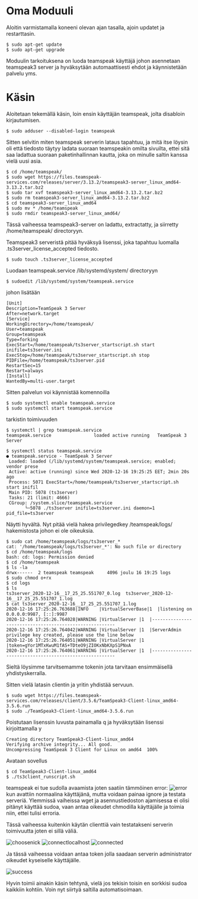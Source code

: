  # Oma Moduuli
 
 Aloitin varmistamalla koneeni olevan ajan tasalla, ajoin updatet ja restarttasin.
 
    $ sudo apt-get update
    $ sudo apt-get upgrade
    
Moduulin tarkoituksena on luoda teamspeak käyttäjä johon asennetaan teamspeak3 server ja hyväksytään automaattisesti ehdot ja käynnistetään palvelu yms.

# Käsin

Aloitetaan tekemällä käsin, loin ensin käyttäjän teamspeak, jolta disabloin kirjautumisen.

    $ sudo adduser --disabled-login teamspeak

Sitten selvitin miten teamspeak serverin lataus tapahtuu, ja mitä itse löysin oli että tiedosto täytyy ladata suoraan teamspeakin omilta sivuilta, ettei sitä saa ladattua suoraan paketinhallinnan kautta, joka on minulle saltin kanssa vielä uusi asia.

    $ cd /home/teamspeak/
    $ sudo wget https://files.teamspeak-services.com/releases/server/3.13.2/teamspeak3-server_linux_amd64-3.13.2.tar.bz2
    $ sudo tar xvf teamspeak3-server_linux_amd64-3.13.2.tar.bz2
    $ sudo rm teamspeak3-server_linux_amd64-3.13.2.tar.bz2
    $ cd teamspeak3-server_linux_amd64
    $ sudo mv * /home/teamspeak
    $ sudo rmdir teamspeak3-server_linux_amd64/
    
Tässä vaiheessa teamspeak3-server on ladattu, extractatty, ja siirretty /home/teamspeak/ directoryyn. 

Teamspeak3 serveristä pitää hyväksyä lisenssi, joka tapahtuu luomalla .ts3server_license_accepted tiedosto.
   
    $ sudo touch .ts3server_license_accepted
    
Luodaan teamspeak.service /lib/systemd/system/ directoryyn

    $ sudoedit /lib/systemd/system/teamspeak.service
    
johon lisätään 

    [Unit]
    Description=TeamSpeak 3 Server
    After=network.target
    [Service]
    WorkingDirectory=/home/teamspeak/
    User=teamspeak
    Group=teamspeak
    Type=forking
    ExecStart=/home/teamspeak/ts3server_startscript.sh start inifile=ts3server.ini
    ExecStop=/home/teamspeak/ts3server_startscript.sh stop
    PIDFile=/home/teamspeak/ts3server.pid
    RestartSec=15
    Restart=always
    [Install]
    WantedBy=multi-user.target
    
Sitten palvelun voi käynnistää komennoilla

    $ sudo systemctl enable teamspeak.service
    $ sudo systemctl start teamspeak.service
    
tarkistin toimivuuden 
 
    $ systemctl | grep teamspeak.service
    teamspeak.service                loaded active running   TeamSpeak 3 Server  
    
    $ systemctl status teamspeak.service 
    ● teamspeak.service - TeamSpeak 3 Server
     Loaded: loaded (/lib/systemd/system/teamspeak.service; enabled; vendor prese
     Active: active (running) since Wed 2020-12-16 19:25:25 EET; 2min 20s ago
     Process: 5071 ExecStart=/home/teamspeak/ts3server_startscript.sh start inifil
     Main PID: 5078 (ts3server)
     Tasks: 21 (limit: 4666)
     CGroup: /system.slice/teamspeak.service
           └─5078 ./ts3server inifile=ts3server.ini daemon=1 pid_file=ts3server


Näytti hyvältä. Nyt pitää vielä hakea privilegedkey /teamspeak/logs/ hakemistosta johon ei ole oikeuksia.

    $ sudo cat /home/teamspeak/logs/ts3server_*
    cat: '/home/teamspeak/logs/ts3server_*': No such file or directory
    $ cd /home/teamspeak/logs
    bash: cd: logs: Permission denied
    $ cd /home/teamspeak
    $ ls -la
    drwx------  2 teamspeak teamspeak     4096 joulu 16 19:25 logs
    $ sudo chmod o+rx
    $ cd logs
    $ ls
    ts3server_2020-12-16__17_25_25.551707_0.log  ts3server_2020-12-16__17_25_25.551707_1.log
    $ cat ts3server_2020-12-16__17_25_25.551707_1.log 
    2020-12-16 17:25:26.763688|INFO    |VirtualServerBase|1  |listening on 0.0.0.0:9987, [::]:9987
    2020-12-16 17:25:26.764028|WARNING |VirtualServer |1  |--------------------------------------------------------
    2020-12-16 17:25:26.764042|WARNING |VirtualServer |1  |ServerAdmin privilege key created, please use the line below
    2020-12-16 17:25:26.764051|WARNING |VirtualServer |1  |token=gYor1MTxKwuM1fAS+TDteO9jZIOKxNbKXpS1PNxA
    2020-12-16 17:25:26.764061|WARNING |VirtualServer |1  |--------------------------------------------------------

Sieltä löysimme tarvitsemamme tokenin jota tarvitaan ensimmäisellä yhdistyskerralla.

Sitten vielä latasin clientin ja yritin yhdistää servuun.

    $ sudo wget https://files.teamspeak-services.com/releases/client/3.5.6/TeamSpeak3-Client-linux_amd64-3.5.6.run
    $ sudo ./TeamSpeak3-Client-linux_amd64-3.5.6.run
Poistutaan lisenssin luvusta painamalla q ja hyväksytään lisenssi kirjoittamalla y

    Creating directory TeamSpeak3-Client-linux_amd64
    Verifying archive integrity... All good.
    Uncompressing TeamSpeak 3 Client for Linux on amd64  100%  

Avataan sovellus

    $ cd TeamSpeak3-Client-linux_amd64
    $ ./ts3client_runscript.sh

teamspeak ei tue sudolla avaamista joten saatiin tämmöinen error:
![error](ts3clienterror.png)
kun avattiin normaalina käyttäjänä, mutta voidaan painaa ignore ja testata serveriä. Ylemmissä vaiheissa wget ja asennustiedoston ajamisessa ei olisi pitänyt käyttää sudoa, vaan antaa oikeudet chmodilla käyttäjälle ja toimia niin, ettei tulisi erroria. 

Tässä vaiheessa kuitenkin käytän clienttiä vain testatakseni serverin toimivuutta joten ei sillä väliä.

![choosenick](choosenickname.png)
![connectlocalhost](connect.png)
![connected](firsttimeconnect.png)

Ja tässä vaiheessa voidaan antaa token jolla saadaan serverin administrator oikeudet kyseiselle käyttäjälle.

![success](succesfullyused.png)

Hyvin toimii ainakin käsin tehtynä, vielä jos tekisin toisin en sorkkisi sudoa kaikkiin kohtiin.
Voin nyt siirtyä saltilla automatisoimaan.

